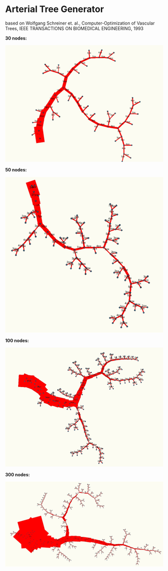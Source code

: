 # Arterial Tree Generator
 based on Wolfgang Schreiner et. al., Computer-Optimization of Vascular Trees, IEEE TRANSACTIONS ON BIOMEDICAL ENGINEERING, 1993
 
 **30 nodes:**
 
 ![30 nodes:](treeExamplesPics/X-ZfXN-WZSc.jpg)
 
 **50 nodes:**
 
 ![50 nodes:](treeExamplesPics/jFEkNhIuugM.jpg)
 
 **100 nodes:**
 
 ![100 nodes:](treeExamplesPics/nQjQqJ8FA8o.jpg)
 
 **300 nodes:**
 
 ![300 nodes:](treeExamplesPics/gZCFOatccxk.jpg)
 

